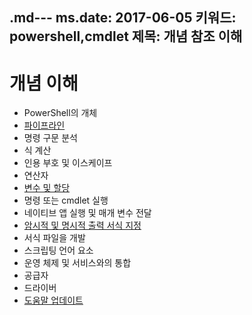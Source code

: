 .md--- ms.date:  2017-06-05 키워드:  powershell,cmdlet 제목:  개념 참조 이해
---

# <a name="understanding-concepts"></a>개념 이해

*  PowerShell의 개체  
*  [파이프라인](./fundamental/understanding-the-windows-powershell-pipeline.md)
*  명령 구문 분석
*  식 계산
*  인용 부호 및 이스케이프
*  연산자
*  [변수 및 할당](./fundamental/using-variables-to-store-objects.md)
*  명령 또는 cmdlet 실행
*  네이티브 앱 실행 및 매개 변수 전달
*  [암시적 및 명시적 출력 서식 지정](./cookbooks/using-format-commands-to-change-output-view.md)
*  서식 파일을 개발
*  스크립팅 언어 요소
*  운영 체제 및 서비스와의 통합
*  공급자
*  드라이버
*  [도움말 업데이트](/powershell/module/Microsoft.PowerShell.Core/Update-Help)


